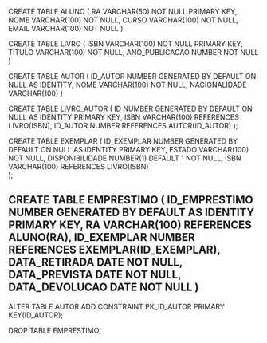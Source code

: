 CREATE TABLE ALUNO (
    RA VARCHAR(50) NOT NULL PRIMARY KEY,
    NOME VARCHAR(100) NOT NULL, 
    CURSO VARCHAR(100) NOT NULL,
    EMAIL VARCHAR(100) NOT NULL
)

CREATE TABLE LIVRO (
    ISBN VARCHAR(100) NOT NULL PRIMARY KEY,
    TITULO VARCHAR(100) NOT NULL,
    ANO_PUBLICACAO NUMBER NOT NULL
)

CREATE TABLE AUTOR (
    ID_AUTOR NUMBER GENERATED BY DEFAULT ON NULL AS IDENTITY,
    NOME VARCHAR(100) NOT NULL,
    NACIONALIDADE VARCHAR(100)
)

CREATE TABLE LIVRO_AUTOR (
    ID NUMBER GENERATED BY DEFAULT ON NULL AS IDENTITY PRIMARY KEY,
    ISBN VARCHAR(100) REFERENCES LIVRO(ISBN),
    ID_AUTOR NUMBER REFERENCES AUTOR(ID_AUTOR) 
);

CREATE TABLE EXEMPLAR (
    ID_EXEMPLAR NUMBER GENERATED BY DEFAULT ON NULL AS IDENTITY PRIMARY KEY,
    ESTADO VARCHAR(100) NOT NULL,
    DISPONIBILIDADE NUMBER(1) DEFAULT 1 NOT NULL,
    ISBN VARCHAR(100) REFERENCES LIVRO(ISBN)  
);

CREATE TABLE EMPRESTIMO (
    ID_EMPRESTIMO NUMBER GENERATED BY DEFAULT AS IDENTITY PRIMARY KEY,
    RA VARCHAR(100) REFERENCES ALUNO(RA),
    ID_EXEMPLAR NUMBER REFERENCES EXEMPLAR(ID_EXEMPLAR),
    DATA_RETIRADA DATE NOT NULL,
    DATA_PREVISTA DATE NOT NULL,
    DATA_DEVOLUCAO DATE NOT NULL
)
---
ALTER TABLE AUTOR ADD CONSTRAINT PK_ID_AUTOR PRIMARY KEY(ID_AUTOR);

DROP TABLE EMPRESTIMO; 

